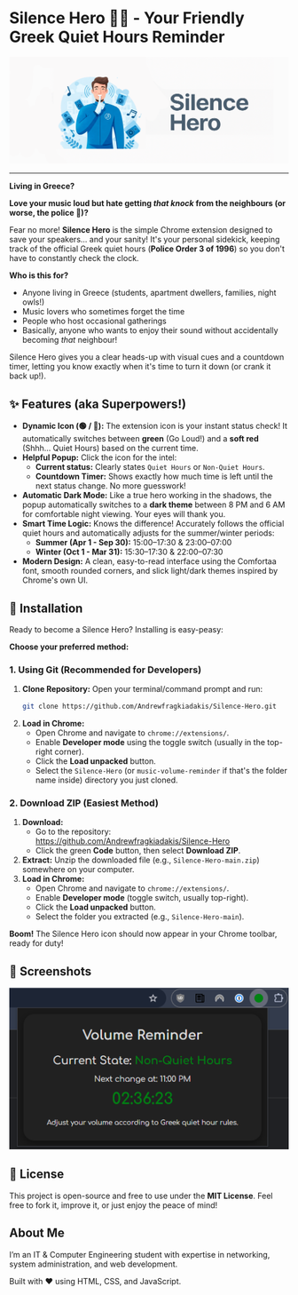 # Silence Hero 🦸‍♂️ - Your Friendly Greek Quiet Hours Reminder

![Silence Hero Banner](banner.png)

---

**Living in Greece?**

**Love your music loud but hate getting *that knock* from the neighbours (or worse, the police 👮)?**

Fear no more! **Silence Hero** is the simple Chrome extension designed to save your speakers... and your sanity! It's your personal sidekick, keeping track of the official Greek quiet hours (**Police Order 3 of 1996**) so you don't have to constantly check the clock.

**Who is this for?**

* Anyone living in Greece (students, apartment dwellers, families, night owls!)
* Music lovers who sometimes forget the time
* People who host occasional gatherings
* Basically, anyone who wants to enjoy their sound without accidentally becoming *that* neighbour!

Silence Hero gives you a clear heads-up with visual cues and a countdown timer, letting you know exactly when it's time to turn it down (or crank it back up!).

## ✨ Features (aka Superpowers!)

* **Dynamic Icon (🟢 / 🔴):** The extension icon is your instant status check! It automatically switches between **green** (Go Loud!) and a **soft red** (Shhh... Quiet Hours) based on the current time.
* **Helpful Popup:** Click the icon for the intel:
    * **Current status:** Clearly states `Quiet Hours` or `Non-Quiet Hours`.
    * **Countdown Timer:** Shows exactly how much time is left until the next status change. No more guesswork!
* **Automatic Dark Mode:** Like a true hero working in the shadows, the popup automatically switches to a **dark theme** between 8 PM and 6 AM for comfortable night viewing. Your eyes will thank you.
* **Smart Time Logic:** Knows the difference! Accurately follows the official quiet hours and automatically adjusts for the summer/winter periods:
    * **Summer (Apr 1 - Sep 30):** 15:00–17:30 & 23:00–07:00
    * **Winter (Oct 1 - Mar 31):** 15:30–17:30 & 22:00–07:30
* **Modern Design:** A clean, easy-to-read interface using the Comfortaa font, smooth rounded corners, and slick light/dark themes inspired by Chrome's own UI.

## 🚀 Installation

Ready to become a Silence Hero? Installing is easy-peasy:

**Choose your preferred method:**

### 1. Using Git (Recommended for Developers)

1.  **Clone Repository:** Open your terminal/command prompt and run:
    ```bash
    git clone https://github.com/Andrewfragkiadakis/Silence-Hero.git
    ```
2.  **Load in Chrome:**
    * Open Chrome and navigate to `chrome://extensions/`.
    * Enable **Developer mode** using the toggle switch (usually in the top-right corner).
    * Click the **Load unpacked** button.
    * Select the `Silence-Hero` (or `music-volume-reminder` if that's the folder name inside) directory you just cloned.

### 2. Download ZIP (Easiest Method)

1.  **Download:**
    * Go to the repository: <https://github.com/Andrewfragkiadakis/Silence-Hero>
    * Click the green **Code** button, then select **Download ZIP**.
2.  **Extract:** Unzip the downloaded file (e.g., `Silence-Hero-main.zip`) somewhere on your computer.
3.  **Load in Chrome:**
    * Open Chrome and navigate to `chrome://extensions/`.
    * Enable **Developer mode** (toggle switch, usually top-right).
    * Click the **Load unpacked** button.
    * Select the folder you extracted (e.g., `Silence-Hero-main`).

**Boom!** The Silence Hero icon should now appear in your Chrome toolbar, ready for duty!

## 👀 Screenshots

![Website Screenshot](screenshot.png)

## 📄 License

This project is open-source and free to use under the **MIT License**. Feel free to fork it, improve it, or just enjoy the peace of mind!

## About Me
I’m an IT & Computer Engineering student with expertise in networking, system administration, and web development. 

Built with ❤️ using HTML, CSS, and JavaScript.


